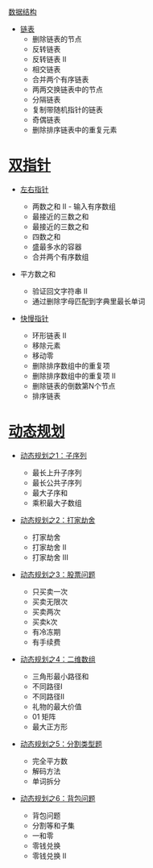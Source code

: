 [数据结构](https://github.com/chayliu1991/LeetCode/tree/master/src/%E6%95%B0%E6%8D%AE%E7%BB%93%E6%9E%84)

- [链表](https://github.com/chayliu1991/LeetCode/blob/master/src/%E6%95%B0%E6%8D%AE%E7%BB%93%E6%9E%84/%E9%93%BE%E8%A1%A8.md)
  - 删除链表的节点
  - 反转链表
  - 反转链表 II
  - 相交链表
  - 合并两个有序链表
  - 两两交换链表中的节点
  - 分隔链表
  - 复制带随机指针的链表
  - 奇偶链表
  - 删除排序链表中的重复元素

# [双指针](https://github.com/chayliu1991/LeetCode/tree/master/src/%E5%8F%8C%E6%8C%87%E9%92%88)

- [左右指针](https://github.com/chayliu1991/LeetCode/blob/master/src/%E5%8F%8C%E6%8C%87%E9%92%88/%E5%B7%A6%E5%8F%B3%E6%8C%87%E9%92%88.md)
  - 两数之和 II - 输入有序数组
  - 最接近的三数之和
  - 最接近的三数之和
  - 四数之和
  - 盛最多水的容器
  - 合并两个有序数组
- 平方数之和
  - 验证回文字符串 Ⅱ
  - 通过删除字母匹配到字典里最长单词
  
- [快慢指针](https://github.com/chayliu1991/LeetCode/blob/master/src/%E5%8F%8C%E6%8C%87%E9%92%88/%E5%BF%AB%E6%85%A2%E6%8C%87%E9%92%88.md)
  - 环形链表 II
  - 移除元素
  - 移动零
  - 删除排序数组中的重复项
  - 删除排序数组中的重复项 II
  - 删除链表的倒数第N个节点
  - 排序链表

# [动态规划](https://github.com/chayliu1991/LeetCode/tree/master/src/%E5%8A%A8%E6%80%81%E8%A7%84%E5%88%92)

- [动态规划之1：子序列](https://github.com/chayliu1991/LeetCode/blob/master/src/%E5%8A%A8%E6%80%81%E8%A7%84%E5%88%92/%E5%8A%A8%E6%80%81%E8%A7%84%E5%88%92%E4%B9%8B1%EF%BC%9A%E5%AD%90%E5%BA%8F%E5%88%97.md)
  - 最长上升子序列
  - 最长公共子序列
  - 最大子序和
  - 乘积最大子数组
- [动态规划之2：打家劫舍](https://github.com/chayliu1991/LeetCode/blob/master/src/%E5%8A%A8%E6%80%81%E8%A7%84%E5%88%92/%E5%8A%A8%E6%80%81%E8%A7%84%E5%88%92%E4%B9%8B2%EF%BC%9A%E6%89%93%E5%AE%B6%E5%8A%AB%E8%88%8D.md)
  - 打家劫舍
  - 打家劫舍 II
  - 打家劫舍 III
- [动态规划之3：股票问题](https://github.com/chayliu1991/LeetCode/blob/master/src/%E5%8A%A8%E6%80%81%E8%A7%84%E5%88%92/%E5%8A%A8%E6%80%81%E8%A7%84%E5%88%92%E4%B9%8B3%EF%BC%9A%E8%82%A1%E7%A5%A8%E9%97%AE%E9%A2%98.md)
  - 只买卖一次
  - 买卖无限次
  - 买卖两次
  - 买卖k次
  - 有冷冻期
  - 有手续费
- [动态规划之4：二维数组](https://github.com/chayliu1991/LeetCode/blob/master/src/%E5%8A%A8%E6%80%81%E8%A7%84%E5%88%92/%E5%8A%A8%E6%80%81%E8%A7%84%E5%88%92%E4%B9%8B4%EF%BC%9A%E4%BA%8C%E7%BB%B4%E6%95%B0%E7%BB%84.md)
  -  三角形最小路径和
  - 不同路径I
  - 不同路径II
  - 礼物的最大价值
  - 01 矩阵
  - 最大正方形

- [动态规划之5：分割类型题](https://github.com/chayliu1991/LeetCode/blob/master/src/%E5%8A%A8%E6%80%81%E8%A7%84%E5%88%92/%E5%8A%A8%E6%80%81%E8%A7%84%E5%88%92%E4%B9%8B5%EF%BC%9A%E5%88%86%E5%89%B2%E7%B1%BB%E5%9E%8B%E9%A2%98.md)
  - 完全平方数
  - 解码方法
  - 单词拆分
- [动态规划之6：背包问题](https://github.com/chayliu1991/LeetCode/blob/master/src/%E5%8A%A8%E6%80%81%E8%A7%84%E5%88%92/%E5%8A%A8%E6%80%81%E8%A7%84%E5%88%92%E4%B9%8B6%EF%BC%9A%E8%83%8C%E5%8C%85%E9%97%AE%E9%A2%98.md)
  - 背包问题
  - 分割等和子集
  - 一和零
  - 零钱兑换
  - 零钱兑换 II